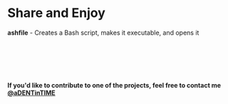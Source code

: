 # Share and Enjoy
**ashfile** - Creates a Bash script, makes it executable, and opens it

</br>

</br>

</br>

</br>

#### If you'd like to contribute to one of the projects, feel free to contact me [@aDENTinTIME](http://twitter.com/aDENTinTIME)
